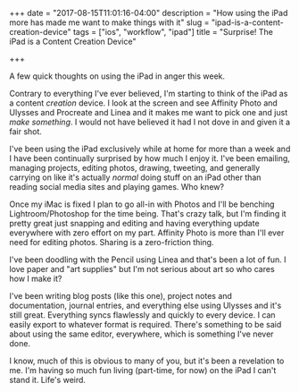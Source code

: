 +++
date = "2017-08-15T11:01:16-04:00"
description = "How using the iPad more has made me want to make things with it"
slug = "ipad-is-a-content-creation-device"
tags = ["ios", "workflow", "ipad"]
title = "Surprise! The iPad is a Content Creation Device"

+++

A few quick thoughts on using the iPad in anger this week.

Contrary to everything I've ever believed, I'm starting to think of the iPad as a content _creation_ device. I look at the screen and see Affinity Photo and Ulysses and Procreate and Linea and it makes me want to pick one and just _make something_. I would not have believed it had I not dove in and given it a fair shot.

I've been using the iPad exclusively while at home for more than a week and I have been continually surprised by how much I enjoy it. I've been emailing, managing projects, editing photos, drawing, tweeting, and generally carrying on like it's actually _normal_ doing stuff on an iPad other than reading social media sites and playing games. Who knew?

Once my iMac is fixed I plan to go all-in with Photos and I'll be benching Lightroom/Photoshop for the time being. That's crazy talk, but I'm finding it pretty great just snapping and editing and having everything update everywhere with zero effort on my part. Affinity Photo is more than I'll ever need for editing photos. Sharing is a zero-friction thing.

I've been doodling with the Pencil using Linea and that's been a lot of fun. I love paper and "art supplies" but I'm not serious about art so who cares how I make it?

I've been writing blog posts (like this one), project notes and documentation, journal entries, and everything else using Ulysses and it's still great. Everything syncs flawlessly and quickly to every device. I can easily export to whatever format is required. There's something to be said about using the same editor, everywhere, which is something I've never done.

I know, much of this is obvious to many of you, but it's been a revelation to me. I'm having so much fun living (part-time, for now) on the iPad I can't stand it. Life's weird.

